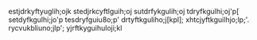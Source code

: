 estjdrkyftyuglih;ojk
stedjrkcyftlguih;oj
sutdrfykgulih;oj
tdryfkgulhi;oj'p[
setdyfkgulhi;jo'p
tesdryfguiu8o;p'
drtyftkguliho;j[kpl];
xhtcjyftkguilhjo;lp;'.
rycvukbliuno;jlp';
yjrftkyguihuloji;kl
